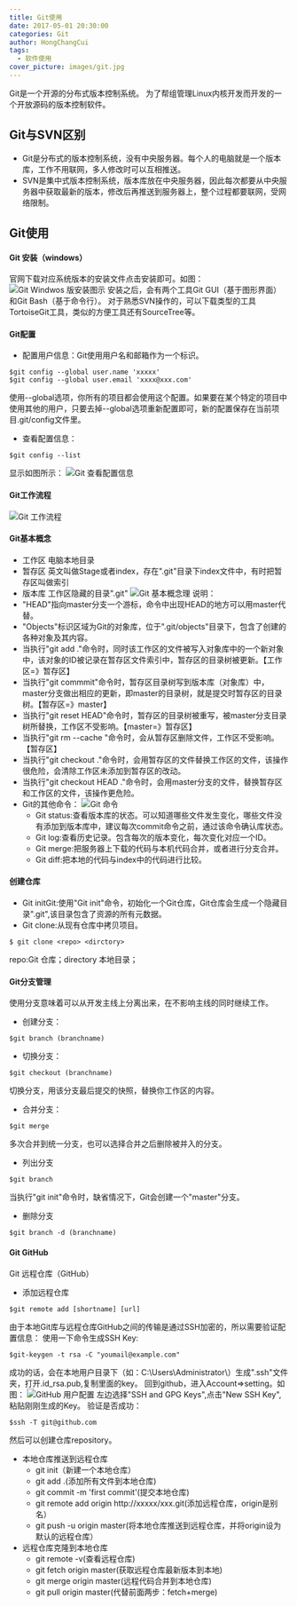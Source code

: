 ```yaml
---
title: Git使用
date: 2017-05-01 20:30:00
categories: Git
author: HongChangCui
tags: 
  - 软件使用
cover_picture: images/git.jpg
---
```

Git是一个开源的分布式版本控制系统。
为了帮组管理Linux内核开发而开发的一个开放源码的版本控制软件。
<!--more-->
## Git与SVN区别
 - Git是分布式的版本控制系统，没有中央服务器。每个人的电脑就是一个版本库，工作不用联网，多人修改时可以互相推送。
 - SVN是集中式版本控制系统，版本库放在中央服务器，因此每次都要从中央服务器中获取最新的版本，修改后再推送到服务器上，整个过程都要联网，受网络限制。
## Git使用 
#### Git 安装（windows）

官网下载对应系统版本的安装文件点击安装即可。如图：
![Git Windwos 版安装图示][1]
安装之后，会有两个工具Git GUI（基于图形界面）和Git Bash（基于命令行）。
对于熟悉SVN操作的，可以下载类型的工具TortoiseGit工具，类似的方便工具还有SourceTree等。
#### Git配置
* 配置用户信息：Git使用用户名和邮箱作为一个标识。
```
$git config --global user.name 'xxxxx'
$git config --global user.email 'xxxx@xxx.com'
```
使用--global选项，你所有的项目都会使用这个配置。如果要在某个特定的项目中使用其他的用户，只要去掉--global选项重新配置即可，新的配置保存在当前项目.git/config文件里。
* 查看配置信息：
```
$git config --list
```
显示如图所示：
![Git 查看配置信息][2]
#### Git工作流程
![Git 工作流程][3]
#### Git基本概念
* 工作区
  电脑本地目录
* 暂存区
  英文叫做Stage或者index，存在".git"目录下index文件中，有时把暂存区叫做索引
* 版本库
  工作区隐藏的目录".git"
  ![Git 基本概念理][4]
  说明：
* "HEAD"指向master分支一个游标，命令中出现HEAD的地方可以用master代替。
* "Objects"标识区域为Git的对象库，位于".git/objects"目录下，包含了创建的各种对象及其内容。
* 当执行"git add ."命令时，同时该工作区的文件被写入对象库中的一个新对象中，该对象的ID被记录在暂存区文件索引中，暂存区的目录树被更新。【工作区=》暂存区】
* 当执行"git commmit"命令时，暂存区目录树写到版本库（对象库）中，master分支做出相应的更新，即master的目录树，就是提交时暂存区的目录树。【暂存区=》master】
* 当执行"git reset HEAD"命令时，暂存区的目录树被重写，被master分支目录树所替换，工作区不受影响。【master=》暂存区】
* 当执行"git rm --cache <file>"命令时，会从暂存区删除文件，工作区不受影响。【暂存区】
* 当执行"git checkout ."命令时，会用暂存区的文件替换工作区的文件，该操作很危险，会清除工作区未添加到暂存区的改动。
* 当执行"git checkout HEAD ."命令时，会用master分支的文件，替换暂存区和工作区的文件，该操作更危险。
* Git的其他命令：
  ![Git 命令][5]
  - Git status:查看版本库的状态。可以知道哪些文件发生变化，哪些文件没有添加到版本库中，建议每次commit命令之前，通过该命令确认库状态。
  - Git log:查看历史记录。包含每次的版本变化，每次变化对应一个ID。
  - Git merge:把服务器上下载的代码与本机代码合并，或者进行分支合并。
  - Git diff:把本地的代码与index中的代码进行比较。
#### 创建仓库
* Git initGit:使用"Git init"命令，初始化一个Git仓库，Git仓库会生成一个隐藏目录".git",该目录包含了资源的所有元数据。
* Git clone:从现有仓库中拷贝项目。
```
$ git clone <repo> <dirctory>
```
repo:Git 仓库；directory 本地目录；
#### Git分支管理
使用分支意味着可以从开发主线上分离出来，在不影响主线的同时继续工作。
* 创建分支：
```
$git branch (branchname)
```
* 切换分支：
```
$git checkout (branchname)
```
切换分支，用该分支最后提交的快照，替换你工作区的内容。
* 合并分支：
```
$git merge
```
多次合并到统一分支，也可以选择合并之后删除被并入的分支。
* 列出分支
```
$git branch
```
当执行"git init"命令时，缺省情况下，Git会创建一个"master"分支。
* 删除分支
```
$git branch -d (branchname)
```
#### Git GitHub
Git 远程仓库（GitHub）
* 添加远程仓库
```
$git remote add [shortname] [url]
```
由于本地Git库与远程仓库GitHub之间的传输是通过SSH加密的，所以需要验证配置信息：
使用一下命令生成SSH Key:
```
$git-keygen -t rsa -C "youmail@example.com"
```
成功的话，会在本地用户目录下（如：C:\Users\Administrator\）生成".ssh"文件夹，打开.id_rsa.pub,复制里面的key。
回到github，进入Account=>setting。如图：
![GitHub 用户配置][6]
左边选择"SSH and GPG Keys",点击"New SSH Key",粘贴刚刚生成的Key。
验证是否成功：
```
$ssh -T git@github.com
```
然后可以创建仓库repository。
* 本地仓库推送到远程仓库
  - git init（新建一个本地仓库）
  - git add .(添加所有文件到本地仓库)
  - git commit -m 'first commit'(提交本地仓库)
  - git remote add origin http://xxxxx/xxx.git(添加远程仓库，origin是别名）
  - git push -u origin master(将本地仓库推送到远程仓库，并将origin设为默认的远程仓库）
* 远程仓库克隆到本地仓库
  - git remote -v(查看远程仓库)
  - git fetch origin master(获取远程仓库最新版本到本地)
  - git merge origin master(远程代码合并到本地仓库)
  - git pull origin master(代替前面两步：fetch+merge)


[1]: https://www.github.com/ChangHub/BlogImages/raw/master/Git%E5%AE%89%E8%A3%85%E5%9B%BE%E7%A4%BA.jpg "Git安装图示"
[2]: https://www.github.com/ChangHub/BlogImages/raw/master/Git%E6%9F%A5%E7%9C%8B%E9%85%8D%E7%BD%AE%E4%BF%A1%E6%81%AF.jpg "Git查看配置信息"
[3]: https://www.github.com/ChangHub/BlogImages/raw/master/Git%E5%B7%A5%E4%BD%9C%E6%B5%81%E7%A8%8B.jpg "Git工作流程"
[4]: https://www.github.com/ChangHub/BlogImages/raw/master/Git%E5%9F%BA%E6%9C%AC%E6%A6%82%E5%BF%B5.jpg "Git基本概念"
[5]: https://www.github.com/ChangHub/BlogImages/raw/master/Git%E5%91%BD%E4%BB%A4.jpg "Git命令"
[6]: https://www.github.com/ChangHub/BlogImages/raw/master/GitHub%E7%94%A8%E6%88%B7%E9%85%8D%E7%BD%AE.jpg "GitHub用户配置"
